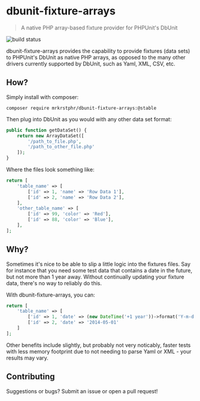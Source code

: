 # dbunit-fixture-arrays

> A native PHP array-based fixture provider for PHPUnit's DbUnit

![build status](https://api.travis-ci.org/mrkrstphr/dbunit-fixture-arrays.svg)

dbunit-fixture-arrays provides the capability to provide fixtures (data sets) to 
PHPUnit's DbUnit as native PHP arrays, as opposed to the many other drivers 
currently supported by DbUnit, such as Yaml, XML, CSV, etc.

## How?

Simply install with composer:

    composer require mrkrstphr/dbunit-fixture-arrays:@stable

Then plug into DbUnit as you would with any other data set format: 

```php
public function getDataSet() {
    return new ArrayDataSet([
        '/path_to_file.php',
        '/path_to_other_file.php'
    ]);
}
```

Where the files look something like: 

```php
return [
    'table_name' => [
        ['id' => 1, 'name' => 'Row Data 1'],
        ['id' => 2, 'name' => 'Row Data 2'],
    ],
    'other_table_name' => [
        ['id' => 99, 'color' => 'Red'],
        ['id' => 88, 'color' => 'Blue'],
    ],
];
```

## Why?

Sometimes it's nice to be able to slip a little logic into the fixtures files. Say
for instance that you need some test data that contains a date in the future, but
not more than 1 year away. Without continually updating your fixture data, there's
no way to reliably do this.

With dbunit-fixture-arrays, you can:

```php
return [
    'table_name' => [
        ['id' => 1, 'date' => (new DateTime('+1 year'))->format('Y-m-d')],
        ['id' => 2, 'date' => '2014-05-01'
    ]
];
```

Other benefits include slightly, but probably not very noticably, faster tests with
less memory footprint due to not needing to parse Yaml or XML - your results may vary.

## Contributing

Suggestions or bugs? Submit an issue or open a pull request!
